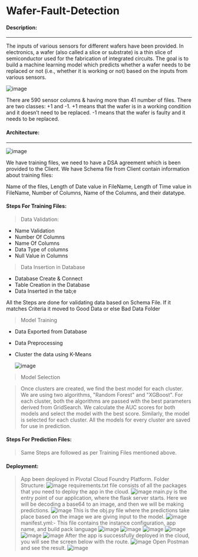 # Wafer-Fault-Detection

#### Description: 

---

The inputs of various sensors for different wafers have been provided. In electronics, a wafer (also called a slice or substrate) is a thin slice of semiconductor used for the fabrication of integrated circuits. The goal is to build a machine learning model which predicts whether a wafer needs to be replaced or not (i.e., whether it is working or not) based on the inputs from various sensors. 



![image](https://user-images.githubusercontent.com/62303495/115117581-f6e80180-9fbc-11eb-975f-cf31b8830d14.png)


There are 590 sensor columns & having more than 41 number of files. There are two classes: +1 and -1. 
+1 means that the wafer is in a working condition and it doesn’t need to be replaced.
-1 means that the wafer is faulty and it needs to be replaced.


#### Architecture: 

---

![image](https://user-images.githubusercontent.com/62303495/115117717-a3c27e80-9fbd-11eb-9be8-e935458ca0e7.png)

We have training files, we need to have a DSA agreement which is been provided to the Client. We have Schema file from Client contain information about training files:

Name of the files, Length of Date value in FileName, Length of Time value in FileName, Number of Columns, Name of the Columns, and their datatype.

#### Steps For Training Files: 


> Data Validation:
 - Name Validation
 - Number Of Columns
 - Name Of Columns
 - Data Type of columns
 - Null Value in Columns
      
> Data Insertion in Database
 - Database Create & Connect
 - Table Creation in the Database
 - Data Inserted in the tab;e

All the Steps are done for validating data based on Schema File. If it matches Criteria it   moved to Good Data or else Bad Data Folder 

> Model Training
 - Data Exported from Database
 - Data Preprocessing
 - Cluster the data using K-Means
     
     ![image](https://user-images.githubusercontent.com/62303495/115118888-23068100-9fc3-11eb-9600-c6f836656374.png)

> Model Selection
  
>Once clusters are created, we find the best model for each cluster. We are using two algorithms, "Random Forest" and "XGBoost". For each cluster, both the algorithms are passed with the best parameters derived from GridSearch. We calculate the AUC scores for both models and select the model with the best score. Similarly, the model is selected for each cluster. All the models for every cluster are saved for use in prediction. 

#### Steps For Prediction Files: 

> Same Steps are followed as per Training Files mentioned above.

#### Deployment:
 
> App been deployed in Pivotal Cloud Foundry Platform.
> Folder Structure:
> ![image](https://user-images.githubusercontent.com/62303495/115119827-03258c00-9fc8-11eb-82b7-51b001a1ee09.png)
> requirements.txt file consists of all the packages that you need to deploy the app in the cloud.
> ![image](https://user-images.githubusercontent.com/62303495/115119840-146e9880-9fc8-11eb-8e2b-166911d3a0a7.png)
> main.py is the entry point of our application, where the flask server starts. Here we will be decoding a base64 to an image, and then we will be making predictions.
> ![image](https://user-images.githubusercontent.com/62303495/115119866-294b2c00-9fc8-11eb-9930-28f8ca999599.png)
> This is the obj.py file where the predictions take place based on the image we are giving input to the model.
> ![image](https://user-images.githubusercontent.com/62303495/115119876-37994800-9fc8-11eb-85f2-fab69e4a5ee8.png)
>  manifest.yml:- This file contains the instance configuration, app name, and build pack language
>  ![image](https://user-images.githubusercontent.com/62303495/115119896-4e3f9f00-9fc8-11eb-8ced-0e5f10909b5f.png)
> ![image](https://user-images.githubusercontent.com/62303495/115119903-53045300-9fc8-11eb-9978-acf9c947a8f5.png)
> ![image](https://user-images.githubusercontent.com/62303495/115119930-77602f80-9fc8-11eb-9c92-654679142092.png)
> ![image](https://user-images.githubusercontent.com/62303495/115119935-7f1fd400-9fc8-11eb-8ea2-0922952c784f.png)
> ![image](https://user-images.githubusercontent.com/62303495/115119947-8c3cc300-9fc8-11eb-9228-60edc67adeee.png)
> ![image](https://user-images.githubusercontent.com/62303495/115119961-9232a400-9fc8-11eb-9ee1-a0d6e4f98f7e.png)
> After the app is successfully deployed in the cloud, you will see the screen below with the route.
> ![image](https://user-images.githubusercontent.com/62303495/115119974-a5de0a80-9fc8-11eb-8d8d-5968097a5467.png)
> Open Postman and see the result.
> ![image](https://user-images.githubusercontent.com/62303495/115119990-b3939000-9fc8-11eb-9cac-ddde3f1d6f8a.png)



   



